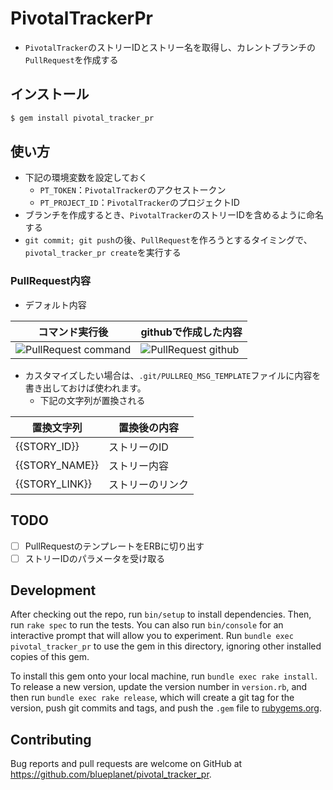 # PivotalTrackerPr
- `PivotalTracker`のストリーIDとストリー名を取得し、カレントブランチの`PullRequest`を作成する

## インストール

```ruby
$ gem install pivotal_tracker_pr
```

## 使い方
- 下記の環境変数を設定しておく
  - `PT_TOKEN`：`PivotalTracker`のアクセストークン
  - `PT_PROJECT_ID`：`PivotalTracker`のプロジェクトID
- ブランチを作成するとき、`PivotalTracker`のストリーIDを含めるように命名する
- `git commit; git push`の後、`PullRequest`を作ろうとするタイミングで、`pivotal_tracker_pr create`を実行する

### PullRequest内容
- デフォルト内容

|コマンド実行後|githubで作成した内容|  
|--------------|--------------------|
|![PullRequest command](https://raw.github.com/wiki/blueplanet/pivotal_tracker_pr/images/pt_pr_cmd.png)|![PullRequest github](https://raw.github.com/wiki/blueplanet/pivotal_tracker_pr/images/pt_pr_github.png)|

- カスタマイズしたい場合は、`.git/PULLREQ_MSG_TEMPLATE`ファイルに内容を書き出しておけば使われます。
  - 下記の文字列が置換される

|置換文字列|置換後の内容|  
|--------------|--------------------|
|{{STORY_ID}}|ストリーのID|
|{{STORY_NAME}}|ストリー内容|
|{{STORY_LINK}}|ストリーのリンク|

## TODO
- [ ] PullRequestのテンプレートをERBに切り出す
- [ ] ストリーIDのパラメータを受け取る

## Development

After checking out the repo, run `bin/setup` to install dependencies. Then, run `rake spec` to run the tests. You can also run `bin/console` for an interactive prompt that will allow you to experiment. Run `bundle exec pivotal_tracker_pr` to use the gem in this directory, ignoring other installed copies of this gem.

To install this gem onto your local machine, run `bundle exec rake install`. To release a new version, update the version number in `version.rb`, and then run `bundle exec rake release`, which will create a git tag for the version, push git commits and tags, and push the `.gem` file to [rubygems.org](https://rubygems.org).

## Contributing

Bug reports and pull requests are welcome on GitHub at https://github.com/blueplanet/pivotal_tracker_pr.
